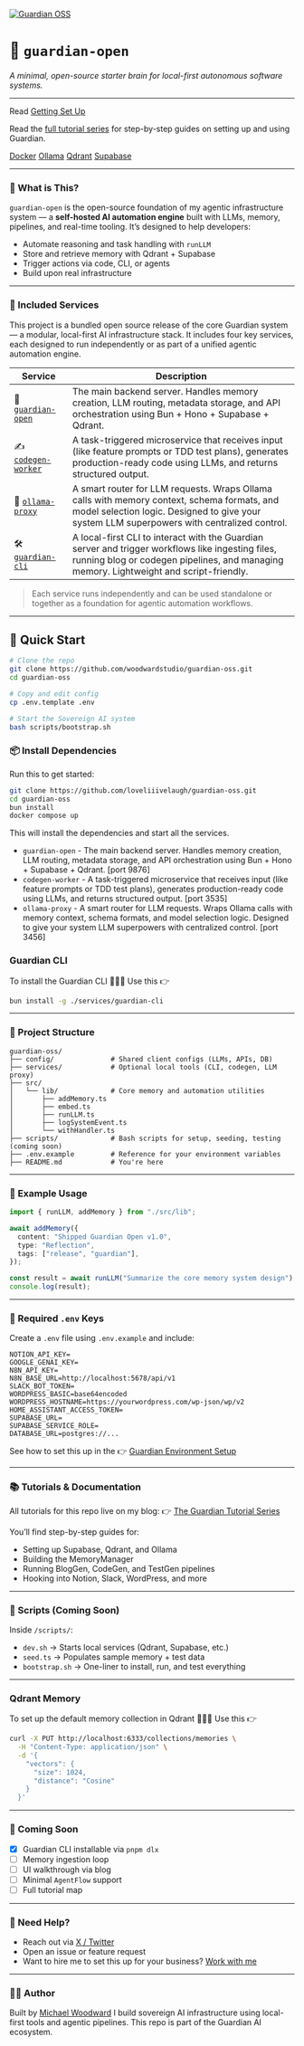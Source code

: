 [![Guardian OSS](https://img.shields.io/badge/guardian-oss-blue)](https://github.com/loveliiivelaugh/guardian-oss)

# 🧠 `guardian-open`

*A minimal, open-source starter brain for local-first autonomous software systems.*

---

Read [Getting Set Up](https://blog.woodwardwebdev.com/post/getting-set-up-tools-i-use-to-power-my-stack)

Read the [full tutorial series](https://blog.woodwardwebdev.com/post/the-guardian-tutorial-series) for step-by-step guides on setting up and using Guardian.

[Docker]()
[Ollama](https://github.com/ollama)
[Qdrant]()
[Supabase]()

---

### 🚀 What is This?

`guardian-open` is the open-source foundation of my agentic infrastructure system — a **self-hosted AI automation engine** built with LLMs, memory, pipelines, and real-time tooling. It’s designed to help developers:

* Automate reasoning and task handling with `runLLM`
* Store and retrieve memory with Qdrant + Supabase
* Trigger actions via code, CLI, or agents
* Build upon real infrastructure

---

### 🧱 Included Services

This project is a bundled open source release of the core Guardian system — a modular, local-first AI infrastructure stack. It includes four key services, each designed to run independently or as part of a unified agentic automation engine.

| Service                                          | Description                                                                                                                                                                                 |
| ------------------------------------------------ | ------------------------------------------------------------------------------------------------------------------------------------------------------------------------------------------- |
| 🧠 [`guardian-open`](./src)                      | The main backend server. Handles memory creation, LLM routing, metadata storage, and API orchestration using Bun + Hono + Supabase + Qdrant.                                                |
| ✍️ [`codegen-worker`](./services/codegen-worker) | A task-triggered microservice that receives input (like feature prompts or TDD test plans), generates production-ready code using LLMs, and returns structured output.                      |
| 🔁 [`ollama-proxy`](./services/ollama-proxy)     | A smart router for LLM requests. Wraps Ollama calls with memory context, schema formats, and model selection logic. Designed to give your system LLM superpowers with centralized control.  |
| 🛠️ [`guardian-cli`](./services/guardian-cli)    | A local-first CLI to interact with the Guardian server and trigger workflows like ingesting files, running blog or codegen pipelines, and managing memory. Lightweight and script-friendly. |

> Each service runs independently and can be used standalone or together as a foundation for agentic automation workflows.

---

## 🧠 Quick Start

```bash
# Clone the repo
git clone https://github.com/woodwardstudio/guardian-oss.git
cd guardian-oss

# Copy and edit config
cp .env.template .env

# Start the Sovereign AI system
bash scripts/bootstrap.sh
```

### 📦 Install Dependencies

Run this to get started:

```bash
git clone https://github.com/loveliiivelaugh/guardian-oss.git
cd guardian-oss
bun install
docker compose up
```
This will install the dependencies and start all the services.

* `guardian-open` - The main backend server. Handles memory creation, LLM routing, metadata storage, and API orchestration using Bun + Hono + Supabase + Qdrant. [port 9876]
* `codegen-worker` - A task-triggered microservice that receives input (like feature prompts or TDD test plans), generates production-ready code using LLMs, and returns structured output. [port 3535]
* `ollama-proxy` - A smart router for LLM requests. Wraps Ollama calls with memory context, schema formats, and model selection logic. Designed to give your system LLM superpowers with centralized control. [port 3456]

### Guardian CLI
To install the Guardian CLI
🧙🏼‍♂️ Use this 👉
```bash
bun install -g ./services/guardian-cli
```

---

### 📁 Project Structure

```
guardian-oss/
├── config/              # Shared client configs (LLMs, APIs, DB)
├── services/            # Optional local tools (CLI, codegen, LLM proxy)
├── src/
│   └── lib/             # Core memory and automation utilities
│       ├── addMemory.ts
│       ├── embed.ts
│       ├── runLLM.ts
│       ├── logSystemEvent.ts
│       └── withHandler.ts
├── scripts/             # Bash scripts for setup, seeding, testing (coming soon)
├── .env.example         # Reference for your environment variables
├── README.md            # You're here
```

---

### 🧪 Example Usage

```ts
import { runLLM, addMemory } from "./src/lib";

await addMemory({
  content: "Shipped Guardian Open v1.0",
  type: "Reflection",
  tags: ["release", "guardian"],
});

const result = await runLLM("Summarize the core memory system design");
console.log(result);
```

---

### 🔐 Required `.env` Keys

Create a `.env` file using `.env.example` and include:

```env
NOTION_API_KEY=
GOOGLE_GENAI_KEY=
N8N_API_KEY=
N8N_BASE_URL=http://localhost:5678/api/v1
SLACK_BOT_TOKEN=
WORDPRESS_BASIC=base64encoded
WORDPRESS_HOSTNAME=https://yourwordpress.com/wp-json/wp/v2
HOME_ASSISTANT_ACCESS_TOKEN=
SUPABASE_URL=
SUPABASE_SERVICE_ROLE=
DATABASE_URL=postgres://...
```
See how to set this up in the 👉 [Guardian Environment Setup]()

---

### 📚 Tutorials & Documentation

All tutorials for this repo live on my blog:
👉 [The Guardian Tutorial Series](https://blog.woodwardwebdev.com/post/the-guardian-tutorial-series)

You’ll find step-by-step guides for:

* Setting up Supabase, Qdrant, and Ollama
* Building the MemoryManager
* Running BlogGen, CodeGen, and TestGen pipelines
* Hooking into Notion, Slack, WordPress, and more

---

### 🔧 Scripts (Coming Soon)

Inside `/scripts/`:

* `dev.sh` → Starts local services (Qdrant, Supabase, etc.)
* `seed.ts` → Populates sample memory + test data
* `bootstrap.sh` → One-liner to install, run, and test everything

---

### Qdrant Memory
To set up the default memory collection in Qdrant
🧙🏼‍♂️ Use this 👉
```bash
curl -X PUT http://localhost:6333/collections/memories \
  -H "Content-Type: application/json" \
  -d '{
    "vectors": {
      "size": 1024,
      "distance": "Cosine"
    }
  }'
```

---

### 🧩 Coming Soon

* [x] Guardian CLI installable via `pnpm dlx`
* [ ] Memory ingestion loop
* [ ] UI walkthrough via blog
* [ ] Minimal `AgentFlow` support
* [ ] Full tutorial map

---

### 💬 Need Help?

* Reach out via [X / Twitter](https://x.com/LoveLiiiveLaugh)
* Open an issue or feature request
* Want to hire me to set this up for your business? [Work with me](https://blog.woodwardwebdev.com/services)

---

### 🧙‍♂️ Author

Built by [Michael Woodward](https://blog.woodwardwebdev.com)
I build sovereign AI infrastructure using local-first tools and agentic pipelines.
This repo is part of the Guardian AI ecosystem.

